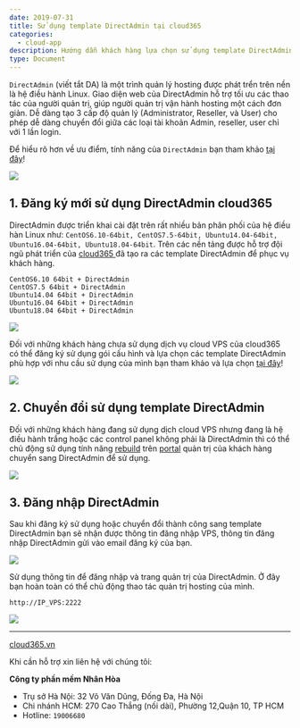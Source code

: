 ```yaml
---
date: 2019-07-31
title: Sử dụng template DirectAdmin tại cloud365
categories:
  - cloud-app
description: Hướng dẫn khách hàng lựa chọn sử dụng template DirectAdmin tại cloud365
type: Document
---
```


`DirectAdmin` (viết tắt DA) là một trình quản lý hosting được phát trển trên nền là hệ điều hành Linux. Giao diện web của DirectAdmin hỗ trợ tối ưu các thao tác của người quản trị, giúp người quản trị vận hành hosting một cách đơn giản. Dễ dàng tạo 3 cấp độ quản lý (Administrator, Reseller, và User) cho phép dễ dàng chuyển đổi giữa các loại tài khoản Admin, reseller, user chỉ với 1 lần login.

Để hiểu rõ hơn về ưu điểm, tính năng của `DirectAdmin` bạn tham khảo <a href="https://support.cloud365.vn/cloud-app/gioi-thieu-direct-admin/" target="_blank">tại đây</a>! 


![](/images/img-sudung-da-tai-cloud365/DirectAdmin_logo.jpg)

## 1. Đăng ký mới sử dụng DirectAdmin cloud365

DirectAdmin được triển khai cài đặt trên rất nhiều bản phân phối của hệ điều hàn Linux như: `CentOS6.10-64bit, CentOS7.5-64bit, Ubuntu14.04-64bit, Ubuntu16.04-64bit, Ubuntu18.04-64bit`. Trên các nền tảng được hỗ trợ đội ngũ phát triển của <a href="https://cloud365.vn/" target="_blank">cloud365 </a>đã tạo ra các template DirectAdmin để phục vụ khách hàng.

```
CentOS6.10 64bit + DirectAdmin
CentOS7.5 64bit + DirectAdmin
Ubuntu14.04 64bit + DirectAdmin
Ubuntu16.04 64bit + DirectAdmin
Ubuntu18.04 64bit + DirectAdmin
```

![](/images/img-sudung-da-tai-cloud365/Screenshot_331.png)

Đối với những khách hàng chưa sử dụng dịch vụ cloud VPS của cloud365 có thể đăng ký sử dụng gói cấu hình và lựa chọn các template DirectAdmin phù hợp với nhu cầu sử dụng của mình bạn tham khảo và lựa chọn <a href="https://nhanhoa.com/may-chu/may-chu-cloud-server.html" target="_blank">tại đây</a>!

![](/images/img-sudung-da-tai-cloud365/Screenshot_332.png)

## 2. Chuyển đổi sử dụng template DirectAdmin

Đối với những khách hàng đang sử dụng dịch cloud VPS nhưng đang là hệ điều hành trắng hoặc các control panel không phải là DirectAdmin thì có thể chủ động sử dụng tính năng <a href="https://support.cloud365.vn/video/huong-dan-rebuild-cloud-server-cloud365/" target="_blank">rebuild</a> trên <a href="https://portal.cloud365.vn/" target="_blank">portal</a> quản trị của khách hàng chuyển sang DirectAdmin để sử dụng.

![](/images/img-sudung-da-tai-cloud365/Screenshot_333.png)


## 3. Đăng nhập DirectAdmin

Sau khi đăng ký sử dụng hoặc chuyển đổi thành công sang template DirectAdmin bạn sẽ nhận được thông tin đăng nhập VPS, thông tin đăng nhập DirectAdmin gửi vào email đăng ký của bạn. 

![](/images/img-sudung-da-tai-cloud365/Screenshot_335.png)

Sử dụng thông tin để đăng nhập và trang quản trị của DirectAdmin. Ở đây bạn hoàn toàn có thể chủ động thao tác quản trị hosting của mình.

```
http://IP_VPS:2222
```

![](/images/img-sudung-da-tai-cloud365/Screenshot_336.png)

---
<a href="https://cloud365.vn/" target="_blank">cloud365.vn</a>

Khi cần hỗ trợ xin liên hệ với chúng tôi:

**Công ty phần mềm Nhân Hòa**
- Trụ sở Hà Nội: 32 Võ Văn Dũng, Đống Đa, Hà Nội
- Chi nhánh HCM: 270 Cao Thắng (nối dài), Phường 12,Quận 10, TP HCM
- Hotline: `19006680`